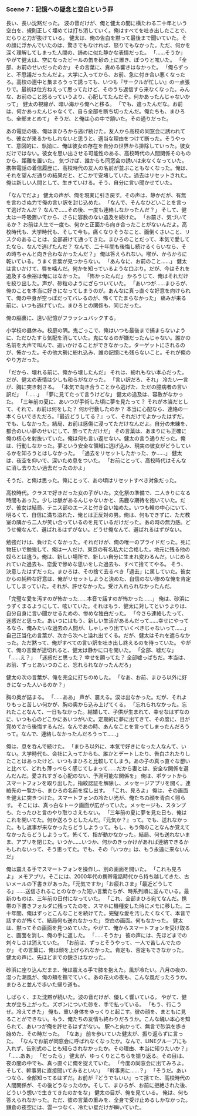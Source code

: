 ### Scene 7：記憶への疑念と空白という罪

長い、長い沈黙だった。
波の音だけが、俺と健太の間に横たわる二十年という空白を、規則正しく埋めては打ち消していく。俺はすべてを吐き出したことで、だらりと力が抜けている。
健太は、俺の告白を黙って最後まで聞いていた。その顔に浮かんでいたのは、驚きでもなければ、怒りでもなかった。ただ、何かを深く理解してしまった人間の、諦めに似た静かな表情だった。
「……そうか」
やがて健太は、空になったビールの缶を砂の上に置き、ぽつりと呟いた。
「全部、お前のせいだったのか」
その言葉に、責める響きはなかった。
「俺らずっと、不思議だったんだよ。大学に入ってから、お前、急に付き合い悪くなったろ。高校の連中と集まろうって誘っても、いつも『サークルが忙しい』の一点張りで。最初は仕方ねえって思ってたけど、そのうち返信すら来なくなった。みんな、お前のこと怒るっていうより、心配してたんだぞ。何かあったんじゃないかって」
健太の視線が、暗い海から俺へと移る。
「でも、違ったんだな。お前は、何かあったんじゃなくて、自ら全部を断ち切ったんだ。俺たちも、まひろも、全部まとめて」
そうだ、と俺は心の中で頷いた。その通りだった。

あの電話の後、俺はまひろから逃げ続けた。友人から高校の同窓会に誘われても、彼女が来るかもしれないと思うと、適当な理由をつけて断った。そうやって、意図的に、執拗に、俺は彼女の存在を自分の世界から排除していった。彼女だけではない。彼女を思い出させる可能性のある、高校時代の人間関係そのものから、距離を置いた。
気づけば、誰からも同窓会の誘いは来なくなっていた。携帯電話の着信履歴に、高校時代の友人の名前が並ぶこともなくなった。俺は、それを望んだ通りの結果だと、どこかで安堵していた。過去はリセットされた。俺は新しい人間として、生きていける。そう、自分に言い聞かせていた。

「なんでだよ」
健太の声が、俺を現実に引き戻す。その声は、静かだが、有無を言わさぬ力で俺の言い訳を封じ込めた。
「なんで、そんなひどいことを言って逃げたんだ？ なんで……その後、一度も連絡しなかったんだ？」
そして、健太は一呼吸置いてから、さらに容赦のない追及を続けた。
「お前さ、気づいてるか？ お前は人生で一度も、何かと正面から向き合ったことがないんだよ。高校時代も、大学時代も、そして今も。痛くなりそうなこと、面倒くさいこと、リスクのあることは、全部避けて通ってきた。まひろのことだって、本気で愛してたなら、なんで逃げたんだ？ なんで、二十年間も後悔し続けるくらいなら、その時ちゃんと向き合わなかったんだ？」
俺は答えられない。喉が、からからに乾いている。うまく言葉が見つからない。
「あんなに、お前のこと……」
健太は言いかけて、唇を噛んだ。何かを知っているような口ぶり。だが、今はそれを追及する余裕は俺にはなかった。
「怖かったんだ」
かろうじて、俺はそれだけを絞り出した。声が、砂粒のようにざらついていた。
「あいつが……まひろが、俺のことを本当に好きになってしまうのが。あんなに真っ直ぐな好意を向けられて、俺の中身が空っぽだってバレるのが、怖くてたまらなかった」
痛みが来る前に、いつも逃げていた。まひろとの関係も、同じだった。

俺の脳裏に、遠い記憶がフラッシュバックする。

小学校の昼休み。校庭の隅。鬼ごっこで、俺はいつも最後まで捕まらないように、ただひたすら気配を消していた。鬼になるのが嫌だったんじゃない。誰かの名前を大声で叫んで、追いかけることができなかった。ターゲットにされるのが、怖かった。その他大勢に紛れ込み、誰の記憶にも残らないこと。それが俺のやり方だった。

「だから、壊れる前に、俺から壊したんだ」
それは、紛れもない本心だった。だが、健太の表情は少しも和らがなかった。
「言い訳だろ、それ」
冷たい一言が、胸に突き刺さる。
「本気で向き合うことから逃げた、ただの臆病者の言い訳だ」
「……」
「夢に見てたって言うけどな」
健太の追及は、容赦がなかった。
「三年前の夏に、あいつが手術した頃に夢を見たって？ それが本当だとして、それで、お前は何をした？ 何か行動したのか？ 本当に心配なら、連絡の一本くらいできただろ。『最近どうしてる？』って、それだけでよかったはずだ。でも、しなかった。結局、お前は感傷に浸ってただけなんだよ。自分の未練を、都合のいい夢のせいにして、酔ってただけだ」
その言葉は、あまりにも正確に俺の核心を射抜いていた。俺は何も言い返せない。健太の言う通りだった。俺は、行動しなかった。夢という安全な領域に逃げ込み、現実の彼女がどうしているかを知ろうとはしなかった。
「過去をリセットしたかった、か……」
健太は、夜空を仰いで、深いため息をついた。
「お前にとって、高校時代はそんなに消し去りたい過去だったのかよ」

そうだ、と俺は思った。俺にとって、あの頃はリセットすべき対象だった。

高校時代。クラスで好きだった女の子がいた。文化祭の準備で、二人きりになる時間もあった。少しは脈があるんじゃないかと、馬鹿な期待を抱いていた。だが、彼女は結局、テニス部のエースと付き合い始めた。いつも輪の中心にいて、明るくて、自信に満ち溢れた、俺とは正反対の男。俺は、何もできずに、ただ教室の隅から二人が笑い合っているのを見ているだけだった。あの時の無力感。どうせ俺なんて、選ばれるはずがない。どうせ俺なんて、選ばれるはずがない。

勉強だけは、負けたくなかった。それだけが、俺の唯一のプライドだった。死に物狂いで勉強して、俺は一人だけ、東京の有名私大に合格した。地元に残る他の奴らとは違う。俺は、新しい場所で、新しい自分に生まれ変わるんだ。いじめられていた過去も、恋愛で惨めな思いをした過去も、すべて捨ててやる。
そう、決意したはずだった。まひろは、その捨て去るべき「過去」に属していた。彼女からの純粋な好意は、俺がリセットしようと決めた、自信のない惨めな俺を肯定してしまっていた。それが、許せなかった。受け入れられなかったんだ。

「完璧な愛を汚すのが怖かった……本音で話すのが怖かった……」
俺は、砂浜にうずくまるようにして、呟いていた。それはもう、健太に対してというよりは、自分自身に言い聞かせるための、惨めな独白だった。
「今さら連絡したって、迷惑だと思った。あいつにはもう、新しい生活があるんだって……幸せにやってるなら、俺みたいな過去の人間が、しゃしゃり出ていくべきじゃないって……」
自己正当化の言葉が、次から次へと溢れ出てくる。だが、健太はそれを遮らなかった。ただ黙って、俺がすべての言い訳を吐き出し終えるのを待っていた。
やがて、俺の言葉が途切れると、健太は静かに口を開いた。
「全部、嘘だな」
「……え？」
「迷惑だと思った？ 幸せを願ってた？ 全部嘘っぱちだ。本当は、お前、ずっとあいつのこと、忘れられなかったんだろ」

健太の次の言葉が、俺を完全に打ちのめした。
「なあ、お前、まひろ以外に好きになった人いるのか？」

胸の奥が詰まる。
「……ああ」
声が、震える。涙は出なかった。だが、それよりもっと苦しい何かが、胸の奥から込み上げてくる。
「忘れられなかった。忘れたことなんて、一日もなかった。結婚して、子供が生まれて、幸せなはずなのに、いつも心のどこかにあいつがいた。定期的に夢に出てきて、その度に、目が覚めてから後悔するんだ。なんであの時、あんなことを言ってしまったんだろうって。なんで、連絡しなかったんだろうって……」

俺は、息を呑んで続けた。
「まひろ以外に、本気で好きになった人なんて、いない。大学時代も、会社に入ってからも、誰かとデートしたり、告白されたりしたことはあったけど、いつもまひろと比較してしまう。あの子の真っ直ぐな想いと比べて、どれも薄っぺらく感じてしまって……だから妻とは、安全な関係を選んだんだ。愛されすぎる心配のない、予測可能な関係を」
俺は、ポケットからスマートフォンを取り出した。指紋認証を解除し、メッセージアプリを開く。連絡先の一覧から、まひろの名前を探し出す。
「これ、見ろよ」
俺は、その画面を健太に突きつけた。スマートフォンの冷たい光が、俺たちの顔を青白く照らす。
そこには、真っ白なトーク画面が広がっていた。メッセージも、スタンプも、たったひと言のやり取りさえもない。
「三年前の夏に夢を見た日も、俺はこれを開いてた。何か送ろうとしたんだ。『元気か？』って。でも、送れなかった。もし返事が来なかったらどうしようって。もし、もう俺のことなんか覚えてなかったらどうしようって。怖くて、指が動かなかった。結局、何も送れないまま、アプリを閉じた。いつか……いつか、何かのきっかけがあれば連絡できるかもしれないって、そう思ってた。でも、その『いつか』は、もう永遠に来ないんだ」

俺は震える手でスマートフォンを操作し、別の画面を開いた。
「これも見ろよ」
メモアプリ。そこには、2000年代の携帯電話時代から持ち越してきた、古いメールの下書きがあった。「元気ですか」「お疲れさま」「最近どうしてる」……送信されることのなかった短い言葉たちが、時系列順に並んでいる。最新のものは、三年前の日付になっていた。
「これ、全部まひろ宛てなんだ。携帯の下書きフォルダに残ってたのを、スマホに機種変した時にメモに移した。二十年間、俺はずっとこんなことを続けてた。完璧な愛を汚したくなくて、本音で話すのが怖くて、結局何も送れなかった」
空白の画面。何もなかった。
健太は、黙ってその画面を見つめていた。やがて、俺からスマートフォンを受け取ると、画面を消し、俺の手に返した。
「……そうか」
彼の声には、先ほどまでの刺々しさは消えていた。
「お前は、ずっとそうやって、一人で苦しんでたのか」
その言葉に、俺は顔を上げられなかった。肯定も、否定もできなかった。健太の声に、先ほどまでの鋭さはなかった。

砂浜に座り込んだまま、俺は震える手で膝を抱えた。風が冷たい。八月の夜の、湿った潮風が、俺の頬を撫でていく。あの花火の夜も、こんな風だったろうか。まひろと並んで歩いた帰り道も。

しばらく、また沈黙が続いた。波の音だけが、優しく響いている。
やがて、健太が立ち上がった。ズボンについた砂を、手で払っている。
「もう、行こうぜ。冷えてきた」
俺も、重い身体をゆっくりと起こす。彼の顔を、まともに見ることができない。もう、俺たちの友情も終わりだろうか。こんな醜い本心を知られて、あいつが俺を許せるはずがない。
駅へと向かって、無言で砂浜を歩き始めた、その時だった。
「なあ」
前を歩いていた健太が、振り返らずに言った。
「なんでお前が同窓会に呼ばれなくなったか。なんで、LINEグループにも入れず、告別式のことも知らされなかったか。その理由、本当に知りたいか？」
「……ああ」
「だったら」
健太が、ゆっくりとこちらを振り返る。その目は、夜の闇の中でも、真っ直ぐに俺を捉えていた。
「今度の同窓会に出てみろよ。そして、幹事男に直接聞いてみるといい」
「幹事男に……？」
「そうだ。あいつなら、全部知ってるはずだ。お前が『どうでもいい』って捨てた、高校時代の人間関係が、その後どうなったのか。そして、まひろが、お前に拒絶された後、どういう想いで生きてきたのかをな」
健太の目が、俺を見ている。
俺は、何も答えられなかった。ただ、彼の言葉の重みを、全身で受け止めるしかなかった。鎌倉の夜空には、雲一つなく、冷たい星だけが瞬いていた。